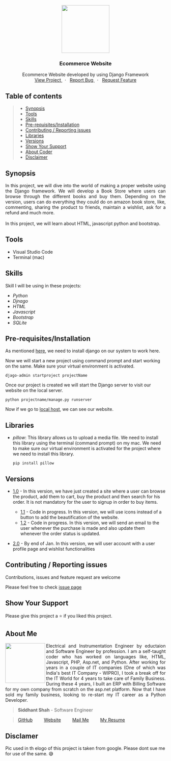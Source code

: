 
<p align="center">
    <img src="https://user-images.githubusercontent.com/59141234/71921367-b93bdc80-31ae-11ea-9de7-0435061f7750.png" height="150px" />
</p>
<h3 align="center">Ecommerce Website</h3>
<p align="center">
    Ecommerce Website developed by using Django Framework
    <br />
    <a href="https://github.com/siddhantshah1986/Django-Projects/tree/master/Ecommerce%20Website">
        View Project
    </a>
    &nbsp;&nbsp;·&nbsp;&nbsp;
    <a href="https://github.com/siddhantshah1986/Django-Projects/issues">
        Report Bug
    </a>
    &nbsp;&nbsp;·&nbsp;&nbsp;
    <a href="https://github.com/siddhantshah1986/Django-Projects/issues">
        Request Feature
    </a>
</p>

<!-- Table of Content -->
## Table of contents

> * [Synopsis](#synopsis)
> * [Tools](#tools)
> * [Skills](#skills)
> * [Pre-requisites/Installation](#Pre-requisites/Installation)
> * [Contributing / Reporting issues](#contributing--reporting-issues) 
> * [Libraries](#Libraries) 
> * [Versions](#Versions)
> * [Show Your Support](#Show-Your-Support)
> * [About Coder](#about-me)
> * [Disclaimer](#Disclaimer)


<!-- Synopsis -->
## Synopsis
<p align="justify">
In this project, we will dive into the world of making a proper website using the Django framework. We will develop a Book Store where users can browse through the different books and buy them. Depending on the version, users can do everything they could do on amazon book store, like, commenting, sharing the product to friends, maintain a wishlist, ask for a refund and much more.
<br /><br />
In this project, we will learn about HTML, javascript python and bootstrap.
</p>

<!-- Tools I have used t make this project -->
## Tools
* Visual Studio Code
* Terminal (mac)

<!-- Skill h=that will be required in this project -->
## Skills
Skill I will be using in these projects:
- *Python*
- *Djnago*
- *HTML*
- *Javascript*
- *Bootstrap*
- *SQLite*

<!-- Pre-requisites and installation required before working on this project -->
## Pre-requisites/Installation
As mentioned [here]("https://github.com/siddhantshah1986/Django-Projects/blob/master/README.md" ""), we need to install django on our system to work here.

Now we will start a new project using command prompt and start working on the same. Make sure your virtual environment is activated.
    
`djago-admin startproject projectName`

Once our project is created we will start the Django server to visit our website on the local server.

`python projectname/manage.py runserver`

Now if we go to [local host]("https://127.0.0.1:8000" ""), we can see our website.
    

<!-- Libraries I have used inthis project -->
## Libraries

- *pillow*: This library allows us to upload a media file. We need to install this library using the terminal (command prompt) on my mac. We need to make sure our virtual environment is activated for the project where we need to install this library.
    
    `pip install pillow`


<!-- Details of different version of project -->
## Versions
- [1.0](https://github.com/siddhantshah1986/Django-Projects/tree/master/Ecommerce%20Website) - In this version, we have just created a site where a user can browse the product, add them to cart, buy the product and then search for his order. It is not mandatory for the user to signup in order to buy items.
    - [1.1](#) - Code in progress. In this version, we will use icons instead of a button to add the beautification of the website.
    - [1.2](#) - Code in progress. In this version, we will send an email to the user whenever the purchase is made and also update them whenever the order status is updated.

- [2.0](#) - By end of Jan. In this version, we will user account with a user profile page and wishlist functionalities

<!-- Asking for Contributions and Issues -->
## Contributing / Reporting issues

Contributions, issues and feature request are welcome

Please feel free to check [issue page](https://github.com/siddhantshah1986/Python-Basics/issues)

<!-- Asking for Supports -->
## Show Your Support

Please give this project a :star: if you liked this project.

<!-- Displaying message about me -->
## About Me

<img align="left" src="https://user-images.githubusercontent.com/59141234/71932585-18f1b200-31c6-11ea-9e2a-50bce063de57.png" width="125px">

<p align="justify">
    Electrical and Instrumentation Engineer by eductaion and Software Engineer by profession. I am a self-taught coder who has worked on languages like, HTML, Javascript, PHP, Asp.net, and Python. After working for years in a couple of IT companies (One of which was India's best IT Company - WIPRO), I took a break off for the IT World for 4 years to take care of Family Business. During these 4 years, I built an ERP with Billing Software for my own company from scratch on the asp.net platform. Now that I have sold my family business, looking to re-start my IT career as a Python Developer.
</p>

> **Siddhant Shah** - Software Engineer

>[GitHub](https://gist.github.com/siddhantshah1986 "Siddhant Git Hub")
&emsp;&emsp;
[Website](https://gist.github.com/siddhantshah1986 "Siddhant Website")
&emsp;&emsp;
[Mail Me](mailto:siddhant.shah.1986@gmail.com "siddhant.shah.1986@gmail.com")
&emsp;&emsp;
[My Resume](mailto:siddhant.shah.1986@gmail.com "siddhant.shah.1986@gmail.com")

## Disclamer
Pic used in th elogo of this project is taken from google. Please dont sue me for use of the same. :sweat_smile:
